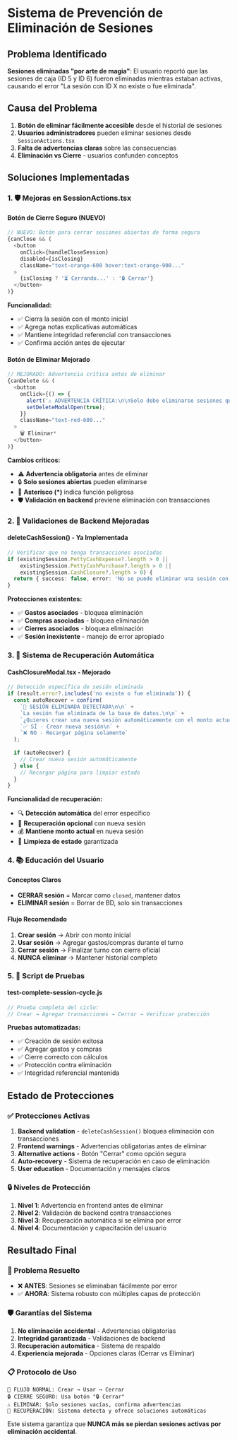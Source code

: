 # Sistema de Prevención de Eliminación de Sesiones

## Problema Identificado
**Sesiones eliminadas "por arte de magia"**: El usuario reportó que las sesiones de caja (ID 5 y ID 6) fueron eliminadas mientras estaban activas, causando el error "La sesión con ID X no existe o fue eliminada".

## Causa del Problema
1. **Botón de eliminar fácilmente accesible** desde el historial de sesiones
2. **Usuarios administradores** pueden eliminar sesiones desde `SessionActions.tsx`
3. **Falta de advertencias claras** sobre las consecuencias
4. **Eliminación vs Cierre** - usuarios confunden conceptos

## Soluciones Implementadas

### 1. 🛡️ Mejoras en SessionActions.tsx

#### **Botón de Cierre Seguro (NUEVO)**
```typescript
// NUEVO: Botón para cerrar sesiones abiertas de forma segura
{canClose && (
  <button
    onClick={handleCloseSession}
    disabled={isClosing}
    className="text-orange-600 hover:text-orange-900..."
  >
    {isClosing ? '⏳ Cerrando...' : '🔒 Cerrar'}
  </button>
)}
```

**Funcionalidad:**
- ✅ Cierra la sesión con el monto inicial
- ✅ Agrega notas explicativas automáticas
- ✅ Mantiene integridad referencial con transacciones
- ✅ Confirma acción antes de ejecutar

#### **Botón de Eliminar Mejorado**
```typescript
// MEJORADO: Advertencia crítica antes de eliminar
{canDelete && (
  <button
    onClick={() => {
      alert('⚠️ ADVERTENCIA CRÍTICA:\n\nSolo debe eliminarse sesiones que NO tengan transacciones.\n\nSi la sesión tiene gastos o compras, usa "Cerrar" en lugar de "Eliminar".');
      setDeleteModalOpen(true);
    }}
    className="text-red-600..."
  >
    🗑️ Eliminar*
  </button>
)}
```

**Cambios críticos:**
- ⚠️ **Advertencia obligatoria** antes de eliminar
- 🔒 **Solo sesiones abiertas** pueden eliminarse
- 📝 **Asterisco (*)** indica función peligrosa
- 🛡️ **Validación en backend** previene eliminación con transacciones

### 2. 🔧 Validaciones de Backend Mejoradas

#### **deleteCashSession() - Ya Implementada**
```typescript
// Verificar que no tenga transacciones asociadas
if (existingSession.PettyCashExpense?.length > 0 || 
    existingSession.PettyCashPurchase?.length > 0 ||
    existingSession.CashClosure?.length > 0) {
  return { success: false, error: 'No se puede eliminar una sesión con transacciones asociadas' };
}
```

**Protecciones existentes:**
- ✅ **Gastos asociados** - bloquea eliminación
- ✅ **Compras asociadas** - bloquea eliminación  
- ✅ **Cierres asociados** - bloquea eliminación
- ✅ **Sesión inexistente** - manejo de error apropiado

### 3. 🚨 Sistema de Recuperación Automática

#### **CashClosureModal.tsx - Mejorado**
```typescript
// Detección específica de sesión eliminada
if (result.error?.includes('no existe o fue eliminada')) {
  const autoRecover = confirm(
    `🔄 SESIÓN ELIMINADA DETECTADA\n\n` +
    `La sesión fue eliminada de la base de datos.\n\n` +
    `¿Quieres crear una nueva sesión automáticamente con el monto actual ($${actualCash.toLocaleString()})?\n\n` +
    `✅ SÍ - Crear nueva sesión\n` +
    `❌ NO - Recargar página solamente`
  );
  
  if (autoRecover) {
    // Crear nueva sesión automáticamente
  } else {
    // Recargar página para limpiar estado
  }
}
```

**Funcionalidad de recuperación:**
- 🔍 **Detección automática** del error específico
- 🤖 **Recuperación opcional** con nueva sesión
- 💰 **Mantiene monto actual** en nueva sesión
- 🔄 **Limpieza de estado** garantizada

### 4. 📚 Educación del Usuario

#### **Conceptos Claros**
- **CERRAR sesión** = Marcar como `closed`, mantener datos
- **ELIMINAR sesión** = Borrar de BD, solo sin transacciones

#### **Flujo Recomendado**
1. **Crear sesión** → Abrir con monto inicial
2. **Usar sesión** → Agregar gastos/compras durante el turno
3. **Cerrar sesión** → Finalizar turno con cierre oficial
4. **NUNCA eliminar** → Mantener historial completo

### 5. 🧪 Script de Pruebas

#### **test-complete-session-cycle.js**
```javascript
// Prueba completa del ciclo:
// Crear → Agregar transacciones → Cerrar → Verificar protección
```

**Pruebas automatizadas:**
- ✅ Creación de sesión exitosa
- ✅ Agregar gastos y compras
- ✅ Cierre correcto con cálculos
- ✅ Protección contra eliminación
- ✅ Integridad referencial mantenida

## Estado de Protecciones

### ✅ Protecciones Activas
1. **Backend validation** - `deleteCashSession()` bloquea eliminación con transacciones
2. **Frontend warnings** - Advertencias obligatorias antes de eliminar
3. **Alternative actions** - Botón "Cerrar" como opción segura
4. **Auto-recovery** - Sistema de recuperación en caso de eliminación
5. **User education** - Documentación y mensajes claros

### 🔒 Niveles de Protección
1. **Nivel 1**: Advertencia en frontend antes de eliminar
2. **Nivel 2**: Validación de backend contra transacciones
3. **Nivel 3**: Recuperación automática si se elimina por error
4. **Nivel 4**: Documentación y capacitación del usuario

## Resultado Final

### 🎯 Problema Resuelto
- ❌ **ANTES**: Sesiones se eliminaban fácilmente por error
- ✅ **AHORA**: Sistema robusto con múltiples capas de protección

### 🛡️ Garantías del Sistema
1. **No eliminación accidental** - Advertencias obligatorias
2. **Integridad garantizada** - Validaciones de backend
3. **Recuperación automática** - Sistema de respaldo
4. **Experiencia mejorada** - Opciones claras (Cerrar vs Eliminar)

### 📋 Protocolo de Uso
```
🔄 FLUJO NORMAL: Crear → Usar → Cerrar
🔒 CIERRE SEGURO: Usa botón "🔒 Cerrar" 
⚠️ ELIMINAR: Solo sesiones vacías, confirma advertencias
🚨 RECUPERACIÓN: Sistema detecta y ofrece soluciones automáticas
```

Este sistema garantiza que **NUNCA más se pierdan sesiones activas por eliminación accidental**. 